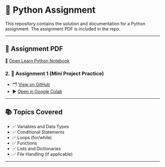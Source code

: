 # 📘 Python Assignment

This repository contains the solution and documentation for a Python assignment. The assignment PDF is included in the repo.

---

## 📄 Assignment PDF

📂 [Open Learn Python Notebook](./Copy_of_Learn_Python_in_2_hr.ipynb)

### 2. 📂 Assignment 1 (Mini Project Practice)
- 🗂️ [View on GitHub](https://github.com/devansh2604/my-first-reposit/blob/c9d5ace91d95c4cee5ea3c2f7d6908de4ab90e3b/assignment1(mini%20project%20practise).ipynb)
- ▶️ [Open in Google Colab](https://colab.research.google.com/github/devansh2604/my-first-reposit/blob/main/assignment1(mini%20project%20practise).ipynb)
---
## 📚 Topics Covered

- ✅ Variables and Data Types
- ✅ Conditional Statements
- ✅ Loops (for/while)
- ✅ Functions
- ✅ Lists and Dictionaries
- ✅ File Handling (if applicable)

---


